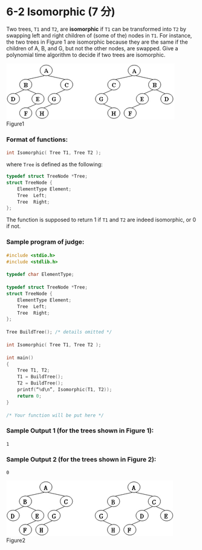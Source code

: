 # 6-2 Isomorphic (7 分)

Two trees, `T1` and `T2`, are **isomorphic** if `T1` can be transformed into `T2` by swapping left and right children of (some of the) nodes in `T1`. For instance, the two trees in Figure 1 are isomorphic because they are the same if the children of A, B, and G, but not the other nodes, are swapped. Give a polynomial time algorithm to decide if two trees are isomorphic.

![img](../image/WK4_6-2_Figure1.png)  
Figure1

### Format of functions:

```c
int Isomorphic( Tree T1, Tree T2 );
```

where `Tree` is defined as the following:

```c
typedef struct TreeNode *Tree;
struct TreeNode {
    ElementType Element;
    Tree  Left;
    Tree  Right;
};
```

The function is supposed to return 1 if `T1` and `T2` are indeed isomorphic, or 0 if not.

### Sample program of judge:

```c
#include <stdio.h>
#include <stdlib.h>

typedef char ElementType;

typedef struct TreeNode *Tree;
struct TreeNode {
    ElementType Element;
    Tree  Left;
    Tree  Right;
};

Tree BuildTree(); /* details omitted */

int Isomorphic( Tree T1, Tree T2 );

int main()
{
    Tree T1, T2;
    T1 = BuildTree();
    T2 = BuildTree();
    printf(“%d\n”, Isomorphic(T1, T2));
    return 0;
}

/* Your function will be put here */
```

### Sample Output 1 (for the trees shown in Figure 1):

```out
1
```

### Sample Output 2 (for the trees shown in Figure 2):

```out
0
```

![img](../image/WK4_6-2_Figure2.png)  
Figure2
